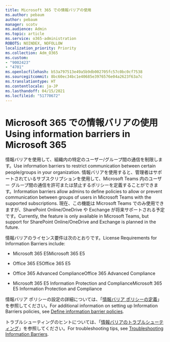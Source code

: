 ```yaml
---
title: Microsoft 365 での情報バリアの使用
ms.author: pebaum
author: pebaum
manager: scotv
ms.audience: Admin
ms.topic: article
ms.service: o365-administration
ROBOTS: NOINDEX, NOFOLLOW
localization_priority: Priority
ms.collection: Adm_O365
ms.custom:
- "9002423"
- "4701"
ms.openlocfilehash: b53a797513e49a5b9db002705fc57c0bc0cf7538
ms.sourcegitcommit: 8bc60ec34bc1e40685e3976576e04a2623f63a7c
ms.translationtype: HT
ms.contentlocale: ja-JP
ms.lasthandoff: 04/15/2021
ms.locfileid: "51770672"
---
```

# <a name="using-information-barriers-in-microsoft-365"></a><span data-ttu-id="6b4cf-102">Microsoft 365 での情報バリアの使用</span><span class="sxs-lookup"><span data-stu-id="6b4cf-102">Using information barriers in Microsoft 365</span></span>

<span data-ttu-id="6b4cf-103">情報バリアを使用して、組織内の特定のユーザー/グループ間の通信を制限します。</span><span class="sxs-lookup"><span data-stu-id="6b4cf-103">Use information barriers to restrict communication between certain people/groups in your organization.</span></span> <span data-ttu-id="6b4cf-104">情報バリアを使用すると、管理者はサポートされているサブスクリプションを使用して、Microsoft Teams 内のユーザー グループ間の通信を許可または禁止するポリシーを定義することができます。</span><span class="sxs-lookup"><span data-stu-id="6b4cf-104">Information barriers allow admins to define policies to allow or prevent communication between groups of users in Microsoft Teams with the supported subscriptions.</span></span>  <span data-ttu-id="6b4cf-105">現在、この機能は Microsoft Teams でのみ使用できますが、SharePoint Online/OneDrive や Exchange が将来サポートされる予定です。</span><span class="sxs-lookup"><span data-stu-id="6b4cf-105">Currently, the feature is only available in Microsoft Teams, but support for SharePoint Online/OneDrive and Exchange is planned in the future.</span></span>

<span data-ttu-id="6b4cf-106">情報バリアのライセンス要件は次のとおりです。</span><span class="sxs-lookup"><span data-stu-id="6b4cf-106">License Requirements for Information Barriers include:</span></span>

- <span data-ttu-id="6b4cf-107">Microsoft 365 E5</span><span class="sxs-lookup"><span data-stu-id="6b4cf-107">Microsoft 365 E5</span></span>

- <span data-ttu-id="6b4cf-108">Office 365 E5</span><span class="sxs-lookup"><span data-stu-id="6b4cf-108">Office 365 E5</span></span>

- <span data-ttu-id="6b4cf-109">Office 365 Advanced Compliance</span><span class="sxs-lookup"><span data-stu-id="6b4cf-109">Office 365 Advanced Compliance</span></span>

- <span data-ttu-id="6b4cf-110">Microsoft 365 E5 Information Protection and Compliance</span><span class="sxs-lookup"><span data-stu-id="6b4cf-110">Microsoft 365 E5 Information Protection and Compliance</span></span>

<span data-ttu-id="6b4cf-111">情報バリア ポリシーの設定の詳細については、「[情報バリア ポリシーの定義](https://docs.microsoft.com/microsoft-365/compliance/information-barriers-policies)」を参照してください。</span><span class="sxs-lookup"><span data-stu-id="6b4cf-111">For additional information on setting up Information Barriers policies, see [Define information barrier policies](https://docs.microsoft.com/microsoft-365/compliance/information-barriers-policies).</span></span>

<span data-ttu-id="6b4cf-112">トラブルシューティングのヒントについては、「[情報バリアのトラブルシューティング](https://docs.microsoft.com/microsoft-365/compliance/information-barriers-troubleshooting)」を参照してください。</span><span class="sxs-lookup"><span data-stu-id="6b4cf-112">For troubleshooting tips, see [Troubleshooting Information Barriers](https://docs.microsoft.com/microsoft-365/compliance/information-barriers-troubleshooting).</span></span>

